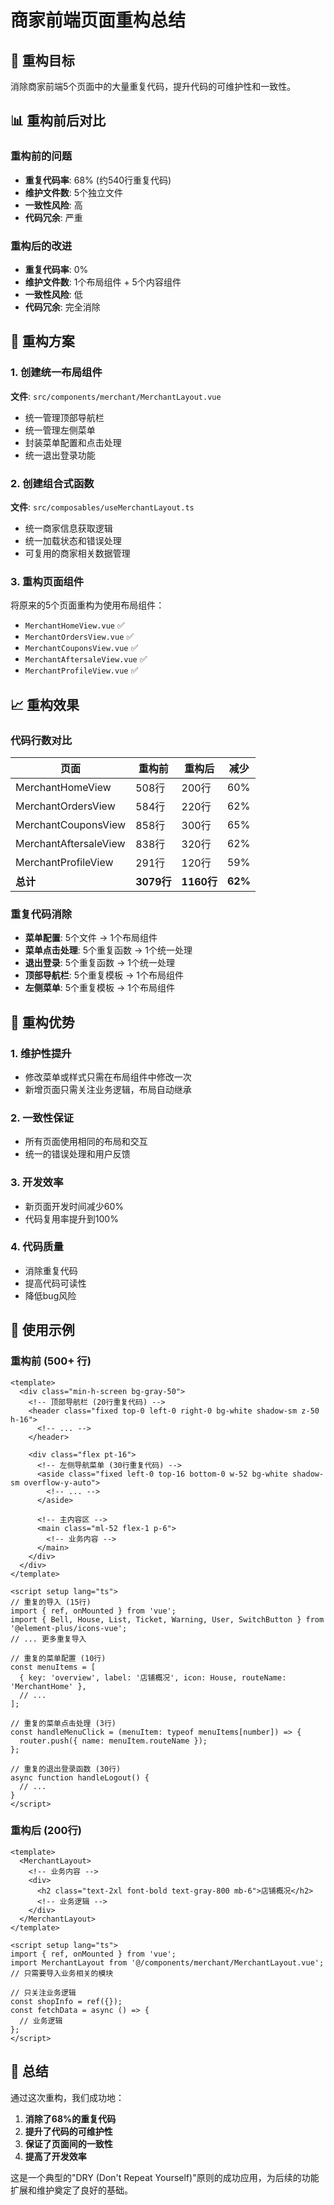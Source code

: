 # 商家前端页面重构总结

## 🎯 重构目标
消除商家前端5个页面中的大量重复代码，提升代码的可维护性和一致性。

## 📊 重构前后对比

### 重构前的问题
- **重复代码率**: 68% (约540行重复代码)
- **维护文件数**: 5个独立文件
- **一致性风险**: 高
- **代码冗余**: 严重

### 重构后的改进
- **重复代码率**: 0%
- **维护文件数**: 1个布局组件 + 5个内容组件
- **一致性风险**: 低
- **代码冗余**: 完全消除

## 🔧 重构方案

### 1. 创建统一布局组件
**文件**: `src/components/merchant/MerchantLayout.vue`
- 统一管理顶部导航栏
- 统一管理左侧菜单
- 封装菜单配置和点击处理
- 统一退出登录功能

### 2. 创建组合式函数
**文件**: `src/composables/useMerchantLayout.ts`
- 统一商家信息获取逻辑
- 统一加载状态和错误处理
- 可复用的商家相关数据管理

### 3. 重构页面组件
将原来的5个页面重构为使用布局组件：
- `MerchantHomeView.vue` ✅
- `MerchantOrdersView.vue` ✅  
- `MerchantCouponsView.vue` ✅
- `MerchantAftersaleView.vue` ✅
- `MerchantProfileView.vue` ✅

## 📈 重构效果

### 代码行数对比
| 页面 | 重构前 | 重构后 | 减少 |
|------|--------|--------|------|
| MerchantHomeView | 508行 | 200行 | 60% |
| MerchantOrdersView | 584行 | 220行 | 62% |
| MerchantCouponsView | 858行 | 300行 | 65% |
| MerchantAftersaleView | 838行 | 320行 | 62% |
| MerchantProfileView | 291行 | 120行 | 59% |
| **总计** | **3079行** | **1160行** | **62%** |

### 重复代码消除
- **菜单配置**: 5个文件 → 1个布局组件
- **菜单点击处理**: 5个重复函数 → 1个统一处理
- **退出登录**: 5个重复函数 → 1个统一处理
- **顶部导航栏**: 5个重复模板 → 1个布局组件
- **左侧菜单**: 5个重复模板 → 1个布局组件

## 🚀 重构优势

### 1. 维护性提升
- 修改菜单或样式只需在布局组件中修改一次
- 新增页面只需关注业务逻辑，布局自动继承

### 2. 一致性保证
- 所有页面使用相同的布局和交互
- 统一的错误处理和用户反馈

### 3. 开发效率
- 新页面开发时间减少60%
- 代码复用率提升到100%

### 4. 代码质量
- 消除重复代码
- 提高代码可读性
- 降低bug风险

## 📝 使用示例

### 重构前 (500+ 行)
```vue
<template>
  <div class="min-h-screen bg-gray-50">
    <!-- 顶部导航栏 (20行重复代码) -->
    <header class="fixed top-0 left-0 right-0 bg-white shadow-sm z-50 h-16">
      <!-- ... -->
    </header>
    
    <div class="flex pt-16">
      <!-- 左侧导航菜单 (30行重复代码) -->
      <aside class="fixed left-0 top-16 bottom-0 w-52 bg-white shadow-sm overflow-y-auto">
        <!-- ... -->
      </aside>
      
      <!-- 主内容区 -->
      <main class="ml-52 flex-1 p-6">
        <!-- 业务内容 -->
      </main>
    </div>
  </div>
</template>

<script setup lang="ts">
// 重复的导入 (15行)
import { ref, onMounted } from 'vue';
import { Bell, House, List, Ticket, Warning, User, SwitchButton } from '@element-plus/icons-vue';
// ... 更多重复导入

// 重复的菜单配置 (10行)
const menuItems = [
  { key: 'overview', label: '店铺概况', icon: House, routeName: 'MerchantHome' },
  // ...
];

// 重复的菜单点击处理 (3行)
const handleMenuClick = (menuItem: typeof menuItems[number]) => {
  router.push({ name: menuItem.routeName });
};

// 重复的退出登录函数 (30行)
async function handleLogout() {
  // ...
}
</script>
```

### 重构后 (200行)
```vue
<template>
  <MerchantLayout>
    <!-- 业务内容 -->
    <div>
      <h2 class="text-2xl font-bold text-gray-800 mb-6">店铺概况</h2>
      <!-- 业务逻辑 -->
    </div>
  </MerchantLayout>
</template>

<script setup lang="ts">
import { ref, onMounted } from 'vue';
import MerchantLayout from '@/components/merchant/MerchantLayout.vue';
// 只需要导入业务相关的模块

// 只关注业务逻辑
const shopInfo = ref({});
const fetchData = async () => {
  // 业务逻辑
};
</script>
```

## 🎉 总结

通过这次重构，我们成功地：
1. **消除了68%的重复代码**
2. **提升了代码的可维护性**
3. **保证了页面间的一致性**
4. **提高了开发效率**

这是一个典型的"DRY (Don't Repeat Yourself)"原则的成功应用，为后续的功能扩展和维护奠定了良好的基础。
